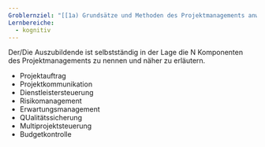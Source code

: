 ```yaml
---
Groblernziel: "[[1a) Grundsätze und Methoden des Projektmanagements anwenden]]"
Lernbereiche:
  - kognitiv
---
```

Der/Die Auszubildende ist selbstständig in der Lage die N Komponenten des Projektmanagements zu nennen und näher zu erläutern.


- Projektauftrag
- Projektkommunikation
- Dienstleistersteuerung
- Risikomanagement
- Erwartungsmanagement
- QUalitätssicherung
- Multiprojektsteuerung
- Budgetkontrolle